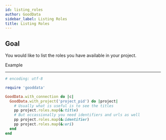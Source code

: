 ```yaml
---
id: listing_roles
author: GoodData
sidebar_label: Listing Roles
title: Listing Roles
---
```


Goal
-------

You would like to list the roles you have available in your project.

Example

--------


```ruby
# encoding: utf-8

require 'gooddata'

GoodData.with_connection do |c|
  GoodData.with_project('project_pid') do |project|
    # Usually what is useful is to see the titles
    pp project.roles.map(&:title)
    # But occassionally you need identifiers and urls as well
    pp project.roles.map(&:identifier)
    pp project.roles.map(&:uri)
  end
end 
```
